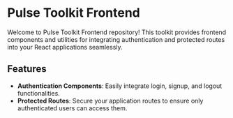 # Pulse Toolkit Frontend

Welcome to Pulse Toolkit Frontend repository! This toolkit provides frontend components and utilities for integrating authentication and protected routes into your React applications seamlessly.

## Features

- **Authentication Components**: Easily integrate login, signup, and logout functionalities.
- **Protected Routes**: Secure your application routes to ensure only authenticated users can access them.
